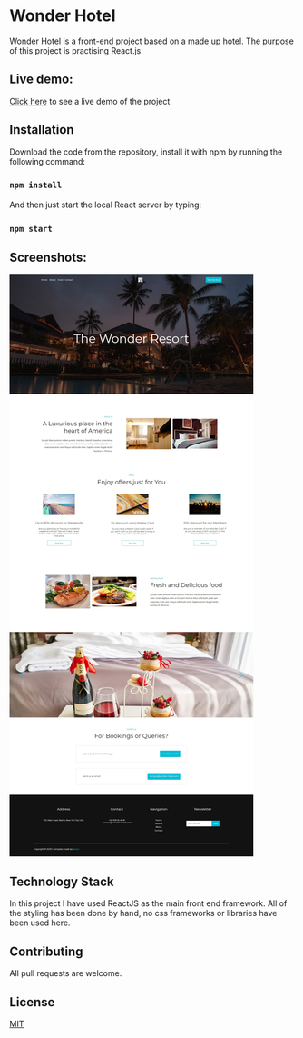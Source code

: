 # Wonder Hotel
Wonder Hotel is a front-end project based on a made up hotel. The purpose of this project is practising React.js

## Live demo:

[Click here](https://sirwhiz.github.io/wonder-hotel/) to see a live demo of the project

## Installation

Download the code from the repository, install it with npm by running the following command:

### `npm install`

And then just start the local React server by typing:

### `npm start`

## Screenshots:

![whole-page](screenshots/wholepage.jpg)

## Technology Stack
In this project I have used ReactJS as the main front end framework. All of the styling has been done by hand, no css 
frameworks or libraries have been used here.

## Contributing
All pull requests are welcome.

## License
[MIT](https://choosealicense.com/licenses/mit/)
